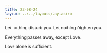 ```yaml
---
title: 23-08-24
layout: ../../layouts/Day.astro
---
```


Let nothing disturb you. Let nothing frighten you.

Everything passes away, except Love.

Love alone is sufficient.


